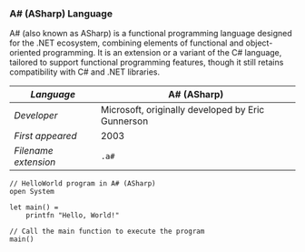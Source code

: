 ### A# (ASharp) Language
A# (also known as ASharp) is a functional programming language designed for the .NET ecosystem, combining elements of functional and object-oriented programming. It is an extension or a variant of the C# language, tailored to support functional programming features, though it still retains compatibility with C# and .NET libraries.

| _Language_         | A# (ASharp)                                      |
|--------------------|-------------------------------------------------|
| _Developer_        | Microsoft, originally developed by Eric Gunnerson |
| _First appeared_   | 2003                                            |
| _Filename extension_| `.a#`                                           |

```HelloWorld.a#
// HelloWorld program in A# (ASharp)
open System

let main() =
    printfn "Hello, World!"
    
// Call the main function to execute the program
main()
```